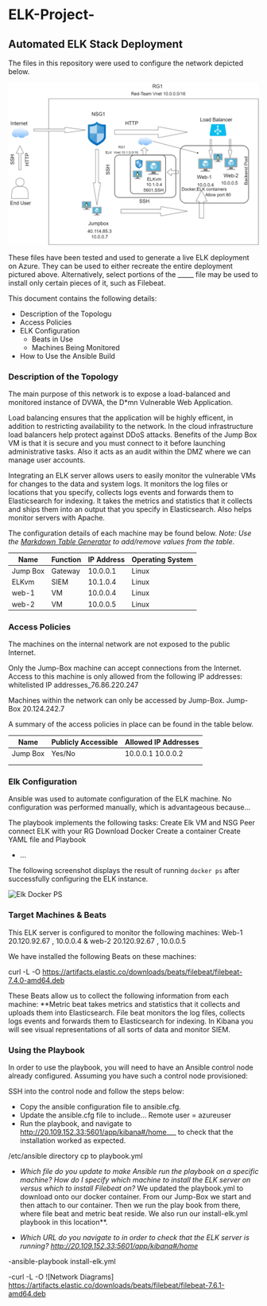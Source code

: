 # ELK-Project-
## Automated ELK Stack Deployment

The files in this repository were used to configure the network depicted below.

![Network Diagrams](Diagram/Project_Elk_Diagram.jpg.jpg)

These files have been tested and used to generate a live ELK deployment on Azure. They can be used to either recreate the entire deployment pictured above. Alternatively, select portions of the _____ file may be used to install only certain pieces of it, such as Filebeat.



This document contains the following details:
- Description of the Topologu
- Access Policies
- ELK Configuration
  - Beats in Use
  - Machines Being Monitored
- How to Use the Ansible Build


### Description of the Topology

The main purpose of this network is to expose a load-balanced and monitored instance of DVWA, the D*mn Vulnerable Web Application.

Load balancing ensures that the application will be highly efficent, in addition to restricting  availability to the network.
In the cloud infrastructure load balancers help protect against DDoS attacks. Benefits of the Jump Box VM is that it is secure and you must connect to it before launching administrative tasks. Also it acts as an audit within the DMZ where we can manage user accounts.

Integrating an ELK server allows users to easily monitor the vulnerable VMs for changes to the data and system logs.
It monitors the log files or locations that you specify, collects logs events and forwards them to Elasticsearch for indexing.
It takes the metrics and statistics that it collects and ships them into an output that you specify in Elasticsearch. Also helps monitor servers with Apache. 

The configuration details of each machine may be found below.
_Note: Use the [Markdown Table Generator](http://www.tablesgenerator.com/markdown_tables) to add/remove values from the table_.

| Name     | Function | IP Address | Operating System |
|----------|----------|------------|------------------|
| Jump Box | Gateway  | 10.0.0.1   | Linux            |
| ELKvm    | SIEM     | 10.1.0.4   | Linux            |
| web-1    | VM       | 10.0.0.4   | Linux            |
| web-2    | VM       | 10.0.0.5   | Linux            |

### Access Policies

The machines on the internal network are not exposed to the public Internet. 

Only the Jump-Box machine can accept connections from the Internet. Access to this machine is only allowed from the following IP addresses:
whitelisted IP addresses_76.86.220.247

Machines within the network can only be accessed by Jump-Box.
Jump-Box 20.124.242.7

A summary of the access policies in place can be found in the table below.

| Name     | Publicly Accessible | Allowed IP Addresses |
|----------|---------------------|----------------------|
| Jump Box | Yes/No              | 10.0.0.1 10.0.0.2    |
|          |                     |                      |
|          |                     |                      |

### Elk Configuration

Ansible was used to automate configuration of the ELK machine. No configuration was performed manually, which is advantageous because...

The playbook implements the following tasks:
Create Elk VM and NSG
Peer connect ELK with your RG 
Download Docker
Create a container
Create YAML file and Playbook
- ...

The following screenshot displays the result of running `docker ps` after successfully configuring the ELK instance.

![Elk Docker PS](Images/docker_ps_output.png)

### Target Machines & Beats
This ELK server is configured to monitor the following machines:
Web-1 20.120.92.67 , 10.0.0.4  & web-2  20.120.92.67  , 10.0.0.5

We have installed the following Beats on these machines:

curl -L -O https://artifacts.elastic.co/downloads/beats/filebeat/filebeat-7.4.0-amd64.deb

These Beats allow us to collect the following information from each machine:
**Metric beat takes metrics and statistics that it collects and uploads them into  Elasticsearch. File beat  monitors the log files, collects logs events and forwards them to Elasticsearch for indexing. In Kibana you will see visual representations of all sorts of data and monitor SIEM.

### Using the Playbook
In order to use the playbook, you will need to have an Ansible control node already configured. Assuming you have such a control node provisioned: 

SSH into the control node and follow the steps below:
- Copy the ansible configuration file to ansible.cfg.
- Update the ansible.cfg file to include... Remote user = azureuser
- Run the playbook, and navigate to http://20.109.152.33:5601/app/kibana#/home___ to check that the installation worked as expected.


/etc/ansible directory cp to playbook.yml

- _Which file do you update to make Ansible run the playbook on a specific machine? How do I specify which machine to install the ELK server on versus which to install Filebeat on?_ We updated the playbook.yml to download onto our docker container. From our Jump-Box we start and then attach to our container. Then we run the play book from there, where file beat and metric beat reside. We also run our install-elk.yml playbook in this location**.



- _Which URL do you navigate to in order to check that the ELK server is running? http://20.109.152.33:5601/app/kibana#/home_


-ansible-playbook install-elk.yml

 -curl -L -O ![Network Diagrams] https://artifacts.elastic.co/downloads/beats/filebeat/filebeat-7.6.1-amd64.deb
